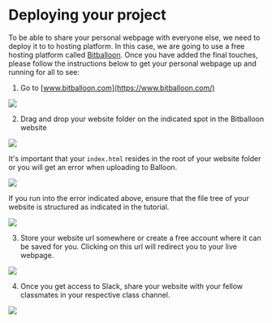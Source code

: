 # Deploying your project

To be able to share your personal webpage with everyone else, we need to deploy it to to hosting platform. In this case, we are going to use a free hosting platform called [Bitballoon](https://www.bitballoon.com/). Once you have added the final touches, please follow the instructions below to get your personal webpage up and running for all to see:

1. Go to [www.bitballoon.com](https://www.bitballoon.com/)

![](https://cd.sseu.re/BitBalloon_-_The_fastest_simplest_HTML5_hosting_platform_on_the_planet_2018-03-21_10-56-37.png)

2. Drag and drop your website folder on the indicated spot in the Bitballoon website

![](https://cd.sseu.re/BitBalloon_-_The_fastest_simplest_HTML5_hosting_platform_on_the_planet_2018-03-21_11-48-16.png)

It's important that your `index.html` resides in the root of your website folder or you will get an error when uploading to Balloon.

![](https://cd.sseu.re/BitBalloon_-_The_fastest_simplest_HTML5_hosting_platform_on_the_planet_2018-03-21_11-19-15.png)

If you run into the error indicated above, ensure that the file tree of your website is structured as indicated in the tutorial.

![](https://cd.sseu.re/the_big_lebio_website_2018-03-21_11-50-06.png)

3. Store your website url somewhere or create a free account where it can be saved for you. Clicking on this url will redirect you to your live webpage.

![](https://cd.sseu.re/BitBalloon_-_By_Netlify_2018-03-21_11-36-14.png)

4. Once you get access to Slack, share your website with your fellow classmates in your respective class channel.

![](https://cd.sseu.re/Slack_-_Codaisseur_Students__Teachers_2018-03-21_11-44-18.png)
